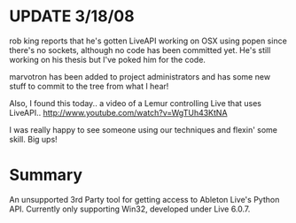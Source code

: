 # UPDATE 3/18/08 #

rob king reports that he's gotten LiveAPI working on OSX using popen since there's no sockets, although no code has been committed yet. He's still working on his thesis but I've poked him for the code.

marvotron has been added to project administrators and has some new stuff to commit to the tree from what I hear!

Also, I found this today.. a video of a Lemur controlling Live that uses LiveAPI..
http://www.youtube.com/watch?v=WgTUh43KtNA

I was really happy to see someone using our techniques and flexin' some skill. Big ups!

# Summary #

An unsupported 3rd Party tool for getting access to Ableton Live's Python API. Currently only supporting Win32, developed under Live 6.0.7.
